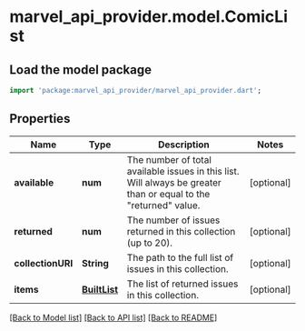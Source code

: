 # marvel_api_provider.model.ComicList

## Load the model package
```dart
import 'package:marvel_api_provider/marvel_api_provider.dart';
```

## Properties
Name | Type | Description | Notes
------------ | ------------- | ------------- | -------------
**available** | **num** | The number of total available issues in this list. Will always be greater than or equal to the \"returned\" value. | [optional] 
**returned** | **num** | The number of issues returned in this collection (up to 20). | [optional] 
**collectionURI** | **String** | The path to the full list of issues in this collection. | [optional] 
**items** | [**BuiltList<ComicSummary>**](ComicSummary.md) | The list of returned issues in this collection. | [optional] 

[[Back to Model list]](../README.md#documentation-for-models) [[Back to API list]](../README.md#documentation-for-api-endpoints) [[Back to README]](../README.md)


